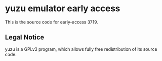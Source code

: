 yuzu emulator early access
=============

This is the source code for early-access 3719.

## Legal Notice

yuzu is a GPLv3 program, which allows fully free redistribution of its source code.